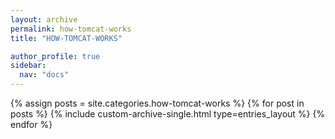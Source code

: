 ```yaml
---
layout: archive
permalink: how-tomcat-works
title: "HOW-TOMCAT-WORKS"

author_profile: true
sidebar:
  nav: "docs"
---
```


{% assign posts = site.categories.how-tomcat-works %}
{% for post in posts %}
  {% include custom-archive-single.html type=entries_layout %}
{% endfor %}
